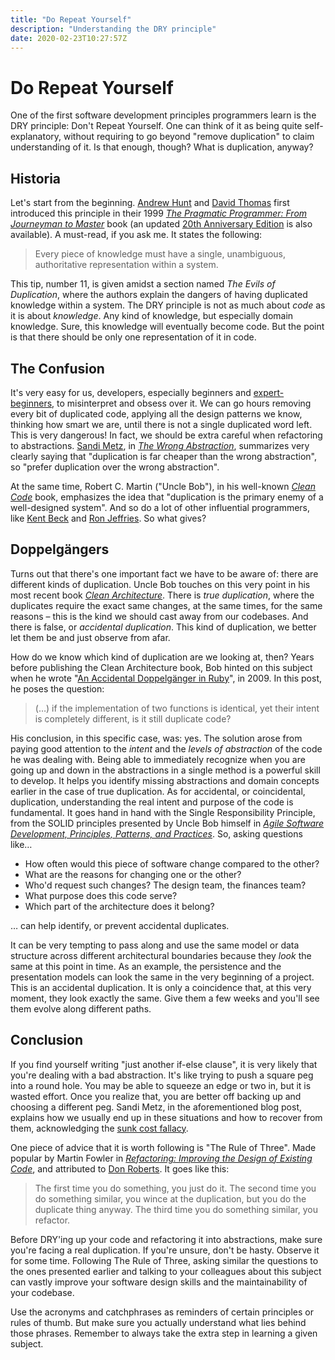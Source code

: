 ```yaml
---
title: "Do Repeat Yourself"
description: "Understanding the DRY principle"
date: 2020-02-23T10:27:57Z
---
```


# Do Repeat Yourself

One of the first software development principles programmers learn is the DRY principle: Don't Repeat Yourself. One can think of it as being quite self-explanatory, without requiring to go beyond "remove duplication" to claim understanding of it. Is that enough, though? What is duplication, anyway?

## Historia

Let's start from the beginning. [Andrew Hunt](https://twitter.com/pragmaticandy) and [David Thomas](https://twitter.com/pragdave) first introduced this principle in their 1999 [_The Pragmatic Programmer: From Journeyman to Master_](https://pragprog.com/book/tpp/the-pragmatic-programmer) book (an updated [20th Anniversary Edition](https://pragprog.com/titles/tpp20) is also available). A must-read, if you ask me. It states the following:

> Every piece of knowledge must have a single, unambiguous, authoritative representation within a system.

This tip, number 11, is given amidst a section named _The Evils of Duplication_, where the authors explain the dangers of having duplicated knowledge within a system. The DRY principle is not as much about _code_ as it is about _knowledge_. Any kind of knowledge, but especially domain knowledge. Sure, this knowledge will eventually become code. But the point is that there should be only one representation of it in code.

## The Confusion

It's very easy for us, developers, especially beginners and [expert-beginners](https://daedtech.com/how-developers-stop-learning-rise-of-the-expert-beginner/), to misinterpret and obsess over it. We can go hours removing every bit of duplicated code, applying all the design patterns we know, thinking how smart we are, until there is not a single duplicated word left. This is very dangerous! In fact, we should be extra careful when refactoring to abstractions. [Sandi Metz](https://www.sandimetz.com/), in [_The Wrong Abstraction_](https://www.sandimetz.com/blog/2016/1/20/the-wrong-abstraction), summarizes very clearly saying that "duplication is far cheaper than the wrong abstraction", so "prefer duplication over the wrong abstraction".

At the same time, Robert C. Martin ("Uncle Bob"), in his well-known [_Clean Code_](https://www.amazon.com/Clean-Code-Handbook-Software-Craftsmanship/dp/0132350882) book, emphasizes the idea that "duplication is the primary enemy of a well-designed system". And so do a lot of other influential programmers, like [Kent Beck](https://twitter.com/KentBeck) and [Ron Jeffries](https://twitter.com/RonJeffries). So what gives?

## Doppelgängers

Turns out that there's one important fact we have to be aware of: there are different kinds of duplication. Uncle Bob touches on this very point in his most recent book [_Clean Architecture_](https://www.amazon.com/Clean-Architecture-Craftsmans-Software-Structure/dp/0134494164). There is _true duplication_, where the duplicates require the exact same changes, at the same times, for the same reasons – this is the kind we should cast away from our codebases. And there is false, or _accidental duplication_. This kind of duplication, we better let them be and just observe from afar.

How do we know which kind of duplication are we looking at, then? Years before publishing the Clean Architecture book, Bob hinted on this subject when he wrote "[An Accidental Doppelgänger in Ruby](http://www.informit.com/articles/article.aspx?p=1313447)", in 2009. In this post, he poses the question:

> (…) if the implementation of two functions is identical, yet their intent is completely different, is it still duplicate code?

His conclusion, in this specific case, was: yes. The solution arose from paying good attention to the _intent_ and the _levels of abstraction_ of the code he was dealing with. Being able to immediately recognize when you are going up and down in the abstractions in a single method is a powerful skill to develop. It helps you identify missing abstractions and domain concepts earlier in the case of true duplication. As for accidental, or coincidental, duplication, understanding the real intent and purpose of the code is fundamental. It goes hand in hand with the Single Responsibility Principle, from the SOLID principles presented by Uncle Bob himself in [_Agile Software Development, Principles, Patterns, and Practices_](https://www.amazon.com/Software-Development-Principles-Patterns-Practices/dp/0135974445/). So, asking questions like…

- How often would this piece of software change compared to the other?
- What are the reasons for changing one or the other?
- Who'd request such changes? The design team, the finances team?
- What purpose does this code serve?
- Which part of the architecture does it belong?

… can help identify, or prevent accidental duplicates.

It can be very tempting to pass along and use the same model or data structure across different architectural boundaries because they _look_ the same at this point in time. As an example, the persistence and the presentation models can look the same in the very beginning of a project. This is an accidental duplication. It is only a coincidence that, at this very moment, they look exactly the same. Give them a few weeks and you'll see them evolve along different paths.

## Conclusion

If you find yourself writing "just another if-else clause", it is very likely that you're dealing with a bad abstraction. It's like trying to push a square peg into a round hole. You may be able to squeeze an edge or two in, but it is wasted effort. Once you realize that, you are better off backing up and choosing a different peg. Sandi Metz, in the aforementioned blog post, explains how we usually end up in these situations and how to recover from them, acknowledging the [sunk cost fallacy](https://en.wikipedia.org/wiki/Sunk_cost#Loss_aversion_and_the_sunk_cost_fallacy).

One piece of advice that it is worth following is "The Rule of Three". Made popular by Martin Fowler in [_Refactoring: Improving the Design of Existing Code_](https://www.amazon.com/Refactoring-Improving-Design-Existing-Code/dp/0201485672), and attributed to [Don Roberts](https://www.evansville.edu/majors/eecs/biodr47.cfm). It goes like this:

> The first time you do something, you just do it. The second time you do something similar, you wince at the duplication, but you do the duplicate thing anyway. The third time you do something similar, you refactor.

Before DRY'ing up your code and refactoring it into abstractions, make sure you're facing a real duplication. If you're unsure, don't be hasty. Observe it for some time. Following The Rule of Three, asking similar the questions to the ones presented earlier and talking to your colleagues about this subject can vastly improve your software design skills and the maintainability of your codebase.

Use the acronyms and catchphrases as reminders of certain principles or rules of thumb. But make sure you actually understand what lies behind those phrases. Remember to always take the extra step in learning a given subject.
